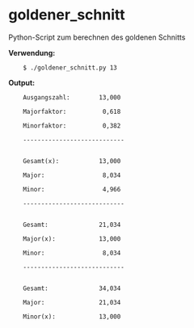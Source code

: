 # goldener_schnitt
Python-Script zum berechnen des goldenen Schnitts

**Verwendung:**

		$ ./goldener_schnitt.py 13



**Output:**

		Ausgangszahl:        13,000

		Majorfaktor:          0,618

		Minorfaktor:          0,382

		----------------------------


		Gesamt(x):           13,000

		Major:                8,034

		Minor:                4,966

		---------------------------- 


		Gesamt:              21,034

		Major(x):            13,000

		Minor:                8,034

		---------------------------- 


		Gesamt:              34,034

		Major:               21,034

		Minor(x):            13,000


